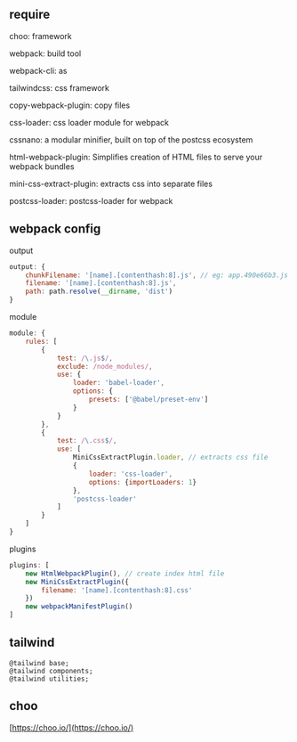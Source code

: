## require
choo: framework

webpack: build tool

webpack-cli: as

tailwindcss: css framework

copy-webpack-plugin: copy files

css-loader: css loader module for webpack

cssnano: a modular minifier, built on top of the postcss ecosystem

html-webpack-plugin: Simplifies creation of HTML files to serve your webpack bundles

mini-css-extract-plugin: extracts css into separate files

postcss-loader: postcss-loader for webpack


## webpack config
output
```js
output: {
    chunkFilename: '[name].[contenthash:8].js', // eg: app.490e66b3.js
    filename: '[name].[contenthash:8].js',
    path: path.resolve(__dirname, 'dist')
}
```

module
```js
module: {
    rules: [
        {
            test: /\.js$/,
            exclude: /node_modules/,
            use: {
                loader: 'babel-loader',
                options: {
                    presets: ['@babel/preset-env']
                }
            }
        },
        {
            test: /\.css$/,
            use: [
                MiniCssExtractPlugin.loader, // extracts css file
                {
                    loader: 'css-loader',
                    options: {importLoaders: 1}
                },
                'postcss-loader'
            ]
        }
    ]
}
```

plugins
```js
plugins: [
    new HtmlWebpackPlugin(), // create index html file
    new MiniCssExtractPlugin({
        filename: '[name].[contenthash:8].css'
    })
    new webpackManifestPlugin()
]
```

## tailwind
```
@tailwind base;
@tailwind components;
@tailwind utilities;
```

## choo
[https://choo.io/](https://choo.io/)
